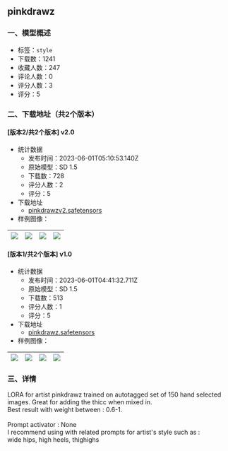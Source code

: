 ## pinkdrawz
### 一、模型概述

- 标签：`style`
- 下载数：1241
- 收藏人数：247
- 评论人数：0
- 评分人数：3
- 评分：5

### 二、下载地址（共2个版本）

#### [版本2/共2个版本] v2.0

- 统计数据
  - 发布时间：2023-06-01T05:10:53.140Z
  - 原始模型：SD 1.5
  - 下载数：728
  - 评分人数：2
  - 评分：5
- 下载地址
  - [pinkdrawzv2.safetensors](https://civitai.com/api/download/models/86724)
- 样例图像：

| <img src="https://image.civitai.com/xG1nkqKTMzGDvpLrqFT7WA/33dc0e6b-310c-423b-b348-9ce2b5539835/width=450/989003.jpeg" /> | <img src="https://image.civitai.com/xG1nkqKTMzGDvpLrqFT7WA/0d0298b1-aebb-44d4-9535-6d476fe0f96b/width=450/989006.jpeg" /> | <img src="https://image.civitai.com/xG1nkqKTMzGDvpLrqFT7WA/d9625d68-16fc-49a3-8224-ed635dc87ccf/width=450/989007.jpeg" /> | <img src="https://image.civitai.com/xG1nkqKTMzGDvpLrqFT7WA/157b22b0-4675-4dbb-bd65-88a344bfa13e/width=450/989008.jpeg" /> |
| ---- | ---- | ---- | ---- |

#### [版本1/共2个版本] v1.0

- 统计数据
  - 发布时间：2023-06-01T04:41:32.711Z
  - 原始模型：SD 1.5
  - 下载数：513
  - 评分人数：1
  - 评分：5
- 下载地址
  - [pinkdrawz.safetensors](https://civitai.com/api/download/models/84054)
- 样例图像：

| <img src="https://image.civitai.com/xG1nkqKTMzGDvpLrqFT7WA/64be47ad-506d-43b8-a8a2-b6082988471d/width=450/948650.jpeg" /> | <img src="https://image.civitai.com/xG1nkqKTMzGDvpLrqFT7WA/b75f41f6-13f2-4f93-9a6c-0e9ad7d7ca0a/width=450/948651.jpeg" /> | <img src="https://image.civitai.com/xG1nkqKTMzGDvpLrqFT7WA/25c4fa55-e6f1-46a9-80cd-0a45e6218b37/width=450/948645.jpeg" /> | <img src="https://image.civitai.com/xG1nkqKTMzGDvpLrqFT7WA/e4cc32fc-d975-4f22-9fdd-e1d87c728c98/width=450/948652.jpeg" /> |
| ---- | ---- | ---- | ---- |


### 三、详情
<p>LORA for artist pinkdrawz trained on autotagged set of 150 hand selected images. Great for adding the thicc when mixed in. <br />Best result with weight between : 0.6-1.<br /><br />Prompt activator : None<br />I recommend using with related prompts for artist's style such as :<br />wide hips, high heels, thighighs</p>